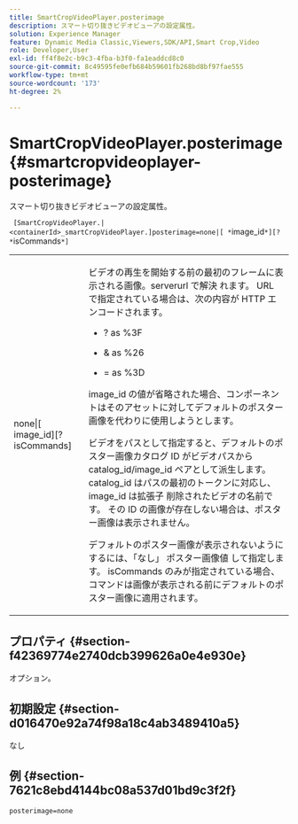 ```yaml
---
title: SmartCropVideoPlayer.posterimage
description: スマート切り抜きビデオビューアの設定属性。
solution: Experience Manager
feature: Dynamic Media Classic,Viewers,SDK/API,Smart Crop,Video
role: Developer,User
exl-id: ff4f8e2c-b9c3-4fba-b3f0-fa1eaddcd8c0
source-git-commit: 8c49595fe0efb684b59601fb268bd8bf97fae555
workflow-type: tm+mt
source-wordcount: '173'
ht-degree: 2%

---
```


# SmartCropVideoPlayer.posterimage{#smartcropvideoplayer-posterimage}

スマート切り抜きビデオビューアの設定属性。

` [SmartCropVideoPlayer.|<containerId>_smartCropVideoPlayer.]posterimage=none|[ *`image_id`*][? *`isCommands`*]`

<table id="table_C616483932C2482CA9794DDD7313FD7C"> 
 <tbody> 
  <tr> 
   <td colname="col1"> <p> <span class="codeph"> none|[<span class="varname"> image_id</span>][?<span class="varname"> isCommands</span>]</span> </p> </td> 
   <td colname="col2"> <p> ビデオの再生を開始する前の最初のフレームに表示される画像。serverurl</span> で解決 <span class="codeph"> れます。 URL で指定されている場合は、次の内容が HTTP エンコードされます。 </p> <p> 
     <ul id="ul_B38A687CEFE64C68A0B2C227A68A458F"> 
      <li id="li_E7AE1BDAC17E49E0B7ACF89C5C0529F0"> <p> <span class="codeph">?</span> as <span class="codeph"> %3F</span> </p> </li> 
      <li id="li_391CCF067F734480B2B4AFC9760C479A"> <p> <span class="codeph"> &amp;</span> as <span class="codeph"> %26</span> </p> </li> 
      <li id="li_6824B66A55554C5A8B12874DCF5BFAEE"> <p> <span class="codeph"> =</span> as <span class="codeph"> %3D</span> </p> </li> 
     </ul> </p> <p><span class="codeph"><span class="varname"> image_id</span></span> の値が省略された場合、コンポーネントはそのアセットに対してデフォルトのポスター画像を代わりに使用しようとします。 </p> <p>ビデオをパスとして指定すると、デフォルトのポスター画像カタログ ID がビデオパスから <span class="codeph"> catalog_id/image_id</span> ペアとして派生します。 <span class="codeph"> catalog_id</span> はパスの最初のトークンに対応し、image_id</span> は拡張子 <span class="codeph"> 削除されたビデオの名前です。 その ID の画像が存在しない場合は、ポスター画像は表示されません。 </p> <p>デフォルトのポスター画像が表示されないようにするには、「なし」 <span class="codeph"> ポスター画像値 </span> して指定します。 <span class="codeph"><span class="varname"> isCommands</span></span> のみが指定されている場合、コマンドは画像が表示される前にデフォルトのポスター画像に適用されます。 </p> </td> 
  </tr> 
 </tbody> 
</table>

## プロパティ {#section-f42369774e2740dcb399626a0e4e930e}

オプション。

## 初期設定 {#section-d016470e92a74f98a18c4ab3489410a5}

なし

## 例 {#section-7621c8ebd4144bc08a537d01bd9c3f2f}

```
posterimage=none
```
